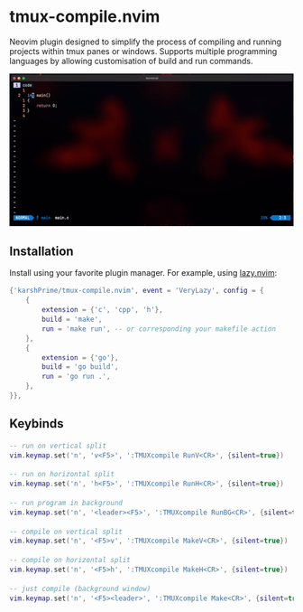 # tmux-compile.nvim

Neovim plugin designed to simplify the process of compiling and running projects
within tmux panes or windows. Supports multiple programming languages by
allowing customisation of build and run commands.

![preview](.media/screenshot.gif)

## Installation

Install using your favorite plugin manager. For example, using
[lazy.nvim](https://github.com/folke/lazy.nvim):
```lua
{'karshPrime/tmux-compile.nvim', event = 'VeryLazy', config = {
    {
        extension = {'c', 'cpp', 'h'},
        build = 'make',
        run = 'make run', -- or corresponding your makefile action
    },
    {
        extension = {'go'},
        build = 'go build',
        run = 'go run .',
    },
}},
```

## Keybinds

```lua
-- run on vertical split
vim.keymap.set('n', 'v<F5>', ':TMUXcompile RunV<CR>', {silent=true})

-- run on horizontal split
vim.keymap.set('n', 'h<F5>', ':TMUXcompile RunH<CR>', {silent=true})

-- run program in background
vim.keymap.set('n', '<leader><F5>', ':TMUXcompile RunBG<CR>', {silent=true})

-- compile on vertical split
vim.keymap.set('n', '<F5>v', ':TMUXcompile MakeV<CR>', {silent=true})

-- compile on horizontal split
vim.keymap.set('n', '<F5>h', ':TMUXcompile MakeH<CR>', {silent=true})

-- just compile (background window)
vim.keymap.set('n', '<F5><leader>', ':TMUXcompile Make<CR>', {silent=true})
```

